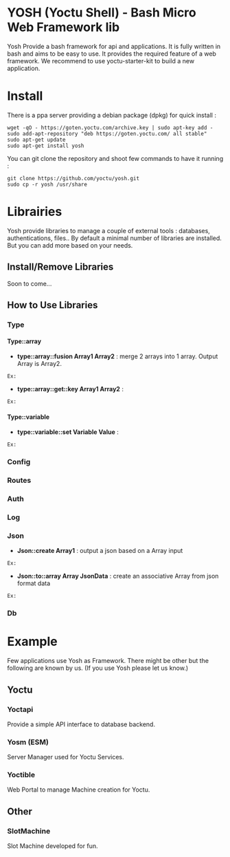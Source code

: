 # YOSH (Yoctu Shell) - Bash Micro Web Framework lib

Yosh Provide a bash framework for api and applications.
It is fully written in bash and aims to be easy to use. It provides the required feature of a web framework.
We recommend to use yoctu-starter-kit to build a new application.

# Install

There is a ppa server providing a debian package (dpkg) for quick install :
```
wget -qO - https://goten.yoctu.com/archive.key | sudo apt-key add -
sudo add-apt-repository "deb https://goten.yoctu.com/ all stable"
sudo apt-get update
sudo apt-get install yosh
```

You can git clone the repository and shoot few commands to have it running :

```
git clone https://github.com/yoctu/yosh.git
sudo cp -r yosh /usr/share
```
# Librairies

Yosh provide libraries to manage a couple of external tools : databases, authentications, files..
By default a minimal number of libraries are installed. But you can add more based on your needs.

## Install/Remove Libraries

Soon to come...

## How to Use Libraries 

### Type

#### Type::array 
- **type::array::fusion Array1 Array2** : merge 2 arrays into 1 array. Output Array is Array2.
```
Ex:
```
- **type::array::get::key Array1 Array2** :
```
Ex:
```

#### Type::variable
- **type::variable::set Variable Value** : 
```
Ex:
```

### Config

### Routes

### Auth

### Log

### Json
- **Json::create Array1** : output a json based on a Array input
```
Ex:
```
- **Json::to::array Array JsonData** : create an associative Array from json format data 
```
Ex:
```

### Db

# Example

Few applications use Yosh as Framework. There might be other but the following are known by us. 
(If you use Yosh please let us know.)

## Yoctu

### Yoctapi
Provide a simple API interface to database backend.

### Yosm (ESM)
Server Manager used for Yoctu Services.

### Yoctible
Web Portal to manage Machine creation for Yoctu.

## Other

### SlotMachine
Slot Machine developed for fun.


